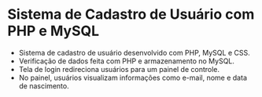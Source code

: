 # Sistema de Cadastro de Usuário com PHP e MySQL

* Sistema de cadastro de usuário desenvolvido com PHP, MySQL e CSS.
* Verificação de dados feita com PHP e armazenamento no MySQL.
* Tela de login redireciona usuários para um painel de controle.
* No painel, usuários visualizam informações como e-mail, nome e data de nascimento.

